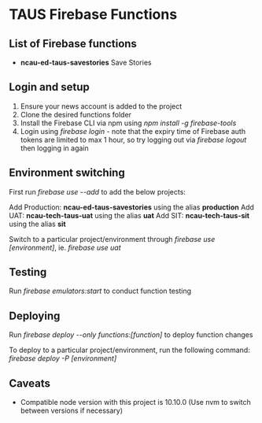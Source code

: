 # TAUS Firebase Functions

## List of Firebase functions
* **ncau-ed-taus-savestories** Save Stories

## Login and setup

1. Ensure your news account is added to the project
2. Clone the desired functions folder
3. Install the Firebase CLI via npm using *npm install -g firebase-tools*
4. Login using *firebase login* - note that the expiry time of Firebase auth tokens are limited to max 1 hour, so try logging out via *firebase logout* then logging in again

## Environment switching

First run *firebase use --add* to add the below projects:

Add Production: **ncau-ed-taus-savestories** using the alias **production**
Add UAT:        **ncau-tech-taus-uat** using the alias **uat**
Add SIT:        **ncau-tech-taus-sit** using the alias **sit**

Switch to a particular project/environment through *firebase use [environment]*, ie. *firebase use uat*

## Testing

Run *firebase emulators:start* to conduct function testing

## Deploying

Run *firebase deploy --only functions:[function]* to deploy function changes

To deploy to a particular project/environment, run the following command: *firebase deploy -P [environment]*

## Caveats

* Compatible node version with this project is 10.10.0 (Use nvm to switch between versions if necessary)
